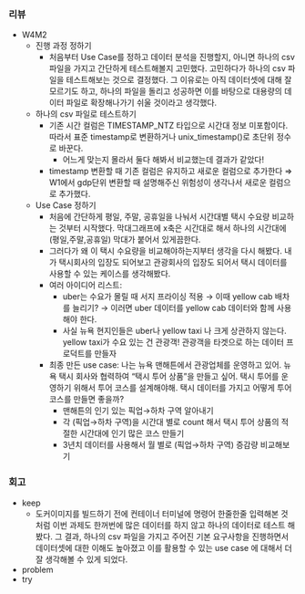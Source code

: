 ### 리뷰

- W4M2
    - 진행 과정 정하기
        - 처음부터 Use Case를 정하고 데이터 분석을 진행할지, 아니면 하나의 csv파일을 가지고 간단하게 테스트해볼지 고민했다. 고민하다가 하나의 csv 파일을 테스트해보는 것으로 결정했다. 그 이유로는 아직 데이터셋에 대해 잘 모르기도 하고, 하나의 파일을 돌리고 성공하면 이를 바탕으로 대용량의 데이터 파일로 확장해나가기 쉬울 것이라고 생각했다.
    - 하나의 csv 파일로 테스트하기
        - 기존 시간 컬럼은 TIMESTAMP_NTZ 타입으로 시간대 정보 미포함이다. 따라서 표준 timestamp로 변환하거나 unix_timestamp()로 초단위 정수로 바꾼다.
            - 어느게 맞는지 몰라서 둘다 해봐서 비교했는데 결과가 같았다!
        - timestamp 변환할 때 기존 컬럼은 유지하고 새로운 컬럼으로 추가한다 ⇒ W1에서 gdp단위 변환할 때 설명해주신 위험성이 생각나서 새로운 컬럼으로 추가했다.
    - Use Case 정하기
        - 처음에 간단하게 평일, 주말, 공휴일을 나눠서 시간대별 택시 수요량 비교하는 것부터 시작했다. 막대그래프에 x축은 시간대로 해서 하나의 시간대에 (평일,주말,공휴일) 막대가 붙어서 있게끔한다.
        - 그러다가 왜 이 택시 수요량을 비교해야하는지부터 생각을 다시 해봤다. 내가 택시회사의 입장도 되어보고 관광회사의 입장도 되어서 택시 데이터를 사용할 수 있는 케이스를 생각해봤다.
        - 여러 아이디어 리스트:
            - uber는 수요가 몰릴 때 서지 프라이싱 적용 → 이때 yellow cab 배차를 늘리기? → 이러면 uber 데이터를 yellow cab 데이터와 함께 사용해야 한다.
            - 사실 뉴욕 현지인들은 uber나 yellow taxi 나 크게 상관하지 않는다. yellow taxi가 수요 있는 건 관광객! 관광객을 타겟으로 하는 데이터 프로덕트를 만들자
        - 최종 만든 use case: 나는 뉴욕 맨해튼에서 관광업체를 운영하고 있어. 뉴욕 택시 회사와 협력하여 “택시 투어 상품”을 만들고 싶어. 택시 투어를 운영하기 위해서 투어 코스를 설계해야해. 택시 데이터를 가지고 어떻게 투어 코스를 만들면 좋을까?
            - 맨해튼의 인기 있는 픽업→하차 구역 알아내기
            - 각 (픽업→하차 구역)을 시간대 별로 count 해서 택시 투어 상품의 적절한 시간대에 인기 많은 코스 만들기
            - 3년치 데이터를 사용해서 월 별로 (픽업→하차 구역) 증감량 비교해보기

### 회고

- keep
    - 도커이미지를 빌드하기 전에 컨테이너 터미널에 명령어 한줄한줄 입력해본 것처럼 이번 과제도 한꺼번에 많은 데이터를 하지 않고 하나의 데이터로 테스트 해봤다. 그 결과, 하나의 csv 파일을 가지고 주어진 기본 요구사항을 진행하면서 데이터셋에 대한 이해도 높아졌고 이를 활용할 수 있는 use case 에 대해서 더 잘 생각해볼 수 있게 되었다.
- problem
- try
